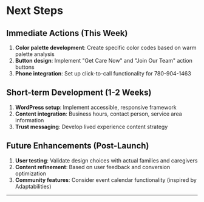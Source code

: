 # Next Steps

## Immediate Actions (This Week)
1. **Color palette development**: Create specific color codes based on warm palette analysis
2. **Button design**: Implement "Get Care Now" and "Join Our Team" action buttons
3. **Phone integration**: Set up click-to-call functionality for 780-904-1463

## Short-term Development (1-2 Weeks)
1. **WordPress setup**: Implement accessible, responsive framework
2. **Content integration**: Business hours, contact person, service area information
3. **Trust messaging**: Develop lived experience content strategy

## Future Enhancements (Post-Launch)
1. **User testing**: Validate design choices with actual families and caregivers
2. **Content refinement**: Based on user feedback and conversion optimization
3. **Community features**: Consider event calendar functionality (inspired by Adaptabilities)

---
